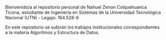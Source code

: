Bienvenido/a al repositorio personal de Nahuel Zenon Colquehuanca Ticona, estudiante de Ingeniería en Sistemas de la Universidad Tecnológica Nacional (UTN) - Legajo: 164.528-6

En este repositorio se subirán los trabajos institucionales correspondientes a la materia Algoritmos y Estructura de Datos.
